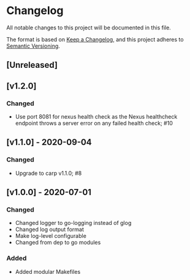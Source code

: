 # Changelog
All notable changes to this project will be documented in this file.

The format is based on [Keep a Changelog](https://keepachangelog.com/en/1.0.0/),
and this project adheres to [Semantic Versioning](https://semver.org/spec/v2.0.0.html).

## [Unreleased]

## [v1.2.0]
### Changed
- Use port 8081 for nexus health check as the Nexus healthcheck endpoint throws a server error on any failed health check; #10

## [v1.1.0] - 2020-09-04
### Changed
- Upgrade to carp v1.1.0; #8

## [v1.0.0] - 2020-07-01
### Changed
- Changed logger to go-logging instead of glog
- Changed log output format
- Make log-level configurable
- Changed from dep to go modules
### Added
- Added modular Makefiles

